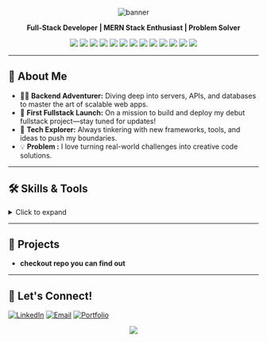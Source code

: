 <p align="center">
	<img src="https://capsule-render.vercel.app/api?type=waving&color=gradient&height=180&section=header&text=Hi!%20I'm%20Vedant%20Hande%20👋&fontSize=35&fontAlignY=40" alt="banner"/>
</p>

<p align="center">
	<b>Full-Stack Developer | MERN Stack Enthusiast | Problem Solver</b>
</p>

<p align="center">
	<img src="https://img.shields.io/badge/JavaScript-F7DF1E?style=for-the-badge&logo=javascript&logoColor=black"/>
	<img src="https://img.shields.io/badge/HTML5-E34F26?style=for-the-badge&logo=html5&logoColor=white"/>
	<img src="https://img.shields.io/badge/CSS3-1572B6?style=for-the-badge&logo=css3&logoColor=white"/>
	<img src="https://img.shields.io/badge/React-20232A?style=for-the-badge&logo=react&logoColor=61DAFB"/>
	<img src="https://img.shields.io/badge/Node.js-339933?style=for-the-badge&logo=nodedotjs&logoColor=white"/>
	<img src="https://img.shields.io/badge/Express.js-000000?style=for-the-badge&logo=express&logoColor=white"/>
	<img src="https://img.shields.io/badge/MongoDB-4EA94B?style=for-the-badge&logo=mongodb&logoColor=white"/>
	<img src="https://img.shields.io/badge/MySQL-4479A1?style=for-the-badge&logo=mysql&logoColor=white"/>
	<img src="https://img.shields.io/badge/Bootstrap-563D7C?style=for-the-badge&logo=bootstrap&logoColor=white"/>
	<img src="https://img.shields.io/badge/Tailwind_CSS-38B2AC?style=for-the-badge&logo=tailwind-css&logoColor=white"/>
	<img src="https://img.shields.io/badge/Git-F05032?style=for-the-badge&logo=git&logoColor=white"/>
	<img src="https://img.shields.io/badge/Docker-2496ED?style=for-the-badge&logo=docker&logoColor=white"/>
	<img src="https://img.shields.io/badge/VS%20Code-007ACC?style=for-the-badge&logo=visual-studio-code&logoColor=white"/>
</p>

---

## 🚀 About Me

<ul>
	<li>🧑‍💻 <b>Backend Adventurer:</b> Diving deep into servers, APIs, and databases to master the art of scalable web apps.</li>
	<li>🚀 <b>First Fullstack Launch:</b> On a mission to build and deploy my debut fullstack project—stay tuned for updates!</li>
	<li>🔬 <b>Tech Explorer:</b> Always tinkering with new frameworks, tools, and ideas to push my boundaries.</li>
	<li>💡 <b>Problem :</b> I love turning real-world challenges into creative code solutions.</li>
</ul>

---

## 🛠️ Skills & Tools

<details>
<summary>Click to expand</summary>

**Languages:**  
JavaScript, HTML, CSS

**Frameworks/Libraries:**  
React, Node.js, Express.js, MongoDB, Bootstrap, Tailwind CSS

**Databases:**  
MongoDB, MySQL

**Tools:**  
Git, VS Code, npm, WindSurf, Cursor

**Other:**  
REST APIs, Responsive Design, API

</details>

---

## 📂 Projects

- **checkout repo you can find out**

---

## 🤝 Let's Connect!

<p>
	<a href="https://www.linkedin.com/in/vedant-hande-" target="_blank"><img src="https://img.shields.io/badge/LinkedIn-blue?style=for-the-badge&logo=linkedin&logoColor=white" alt="LinkedIn"></a>
	<a href="mailto:vedanthande453@gmail.com" target="_blank"><img src="https://img.shields.io/badge/Email-D14836?style=for-the-badge&logo=gmail&logoColor=white" alt="Email"></a>
	<a href="https://vedantportfoliowebsite.vercel.app/" target="_blank"><img src="https://img.shields.io/badge/Portfolio-24292e?style=for-the-badge&logo=vercel&logoColor=white" alt="Portfolio"></a>
</p>

<p align="center">
	<img src="https://capsule-render.vercel.app/api?type=waving&color=gradient&height=120&section=footer"/>
</p>
